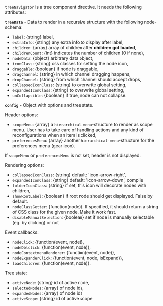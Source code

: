 `treeNavigator` is a tree component directive. It needs the following attributes:

__`treeData`__ - Data to render in a recursive structure with the following node-schema:

  * `label`: {string} label,
  * `extraInfo`: {string} any extra info to display after label,
  * `children`: {array} array of children after __children got loaded__,
  * `childrenCount`: {int} indicates the number of children (0 if none),
  * `nodeData`: {object} arbitrary data object,
  * `iconClass`: {string} css classes for setting the node icon,
  * `draggable`: {boolean} if node is draggable,
  * `dragChannel`: {string} in which channel dragging happens,
  * `dropChannel`: {string} from which channel should accept drops,
  * `collapsedIconClass`: {string} to overwrite global setting,
  * `expandedIconClass`: {string} to overwrite global setting,
  * `unCollapsible`: {boolean} if true, node can not collapse.

__`config`__ - Object with options and tree state.

Header options:

   * `scopeMenu`: {array} a `hierarchical-menu`-structure to render as scope menu. User has to take care of
   handling actions and any kind of reconfigurations when an item is clicked,
   * `preferencesMenu`: {array} another `hierarchical-menu`-structure for the preferences menu (gear icon).

If `scopeMenu` or `preferencesMenu` is not set, header is not displayed.

Rendering options:

   * `collapsedIconClass`: {string} default: 'icon-arrow-right',
   * `expandedIconClass`: {string} default: 'icon-arrow-down', compile
   * `folderIconClass`: {string} if set, this icon will decorate nodes with children,
   * `showRootLabel`: {boolean} if root node should get displayed. False by default.
   * `nodeClassGetter`: {function(node)}. If specified, it should return a string of CSS class for the given node.
   Make it work fast.
   * `disableManualSelection`: {boolean} set if node is manually selectable (eg. by clicking) or not

Event callbacks:

   * `nodeClick`: {function(event, node)},
   * `nodeDblclick`: {function(event, node)},
   * `nodeContextmenuRenderer`: {function(event, node)},
   * `nodeExpanderClick`: {function(event, node, isExpand)},
   * `loadChildren`: {function(event, node)}.

Tree state:

   * `activeNode`: {string} id of active node,
   * `selectedNodes`: {array} of node ids,
   * `expandedNodes`: {array} of node ids
   * `activeScope`: {string} id of active scope